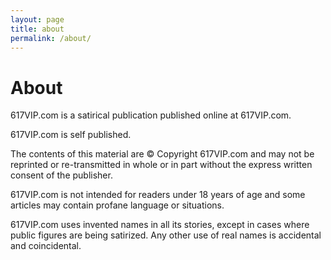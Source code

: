 ```yaml
---
layout: page
title: about
permalink: /about/
---
```

# About

617VIP.com is a satirical publication published online at 617VIP.com.

617VIP.com is self published.

The contents of this material are © Copyright 617VIP.com and may not be reprinted or re-transmitted in whole or in part without the express written consent of the publisher.

617VIP.com is not intended for readers under 18 years of age and some articles may contain profane language or situations.

617VIP.com uses invented names in all its stories, except in cases where public figures are being satirized. Any other use of real names is accidental and coincidental.
